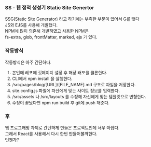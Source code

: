 ### SS - 웹 정적 생성기 Static Site Genertor 
SSG(Static Site Generator) 라고 하기에는 부족한 부분이 있어서 G를 뺏다     
JS와 EJS를 사용해 개발했다.     
NPM에 많이 의존해 개발하였고 사용한 NPM은     
fs-extra, glob, frontMatter, marked, ejs 가 있다.
                
### 작동방식      
작동방식은 아주 간단하다.    
1. 본인에 레포에 깃페이지 설정 후 해당 래포를 클론한다.
2. CLI에서 npm install 을 실행한다.
3. /src/pages/blog/[URL]/[FILE_NAME].md 구조로 파일을 저장한다.
4. site.config.js 파일에 자신에게 맞는 사이트 정보를 입력한다.
5. /src/assets 나 /src/layouts 를 수정해 자신에게 맞는 템플릿으로 변형한다.
6. 수정이 끝났다면 npm run build 후 git에 push 해준다.

### 후   
웹 프로그래밍 과제로 간단하게 만들은 프로젝트인데 너무 아쉽다.    
그래서 React를 사용해서 다시 한번 만들어볼까한다.   
언젠가?
